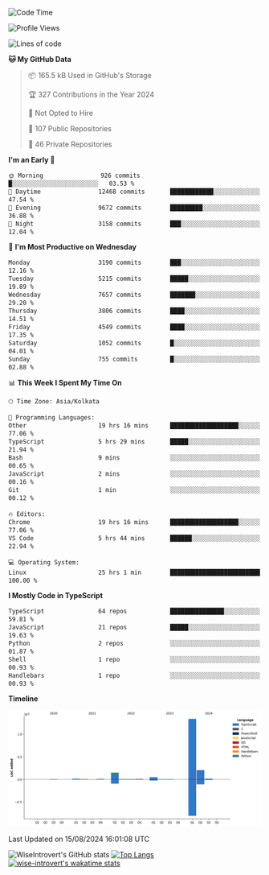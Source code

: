 <!--START_SECTION:waka-->
![Code Time](http://img.shields.io/badge/Code%20Time-1%2C527%20hrs%2036%20mins-blue)

![Profile Views](http://img.shields.io/badge/Profile%20Views-0-blue)

![Lines of code](https://img.shields.io/badge/From%20Hello%20World%20I%27ve%20Written-18.3%20million%20lines%20of%20code-blue)

**🐱 My GitHub Data** 

> 📦 165.5 kB Used in GitHub's Storage 
 > 
> 🏆 327 Contributions in the Year 2024
 > 
> 🚫 Not Opted to Hire
 > 
> 📜 107 Public Repositories 
 > 
> 🔑 46 Private Repositories 
 > 
**I'm an Early 🐤** 

```text
🌞 Morning                926 commits         █░░░░░░░░░░░░░░░░░░░░░░░░   03.53 % 
🌆 Daytime                12468 commits       ████████████░░░░░░░░░░░░░   47.54 % 
🌃 Evening                9672 commits        █████████░░░░░░░░░░░░░░░░   36.88 % 
🌙 Night                  3158 commits        ███░░░░░░░░░░░░░░░░░░░░░░   12.04 % 
```
📅 **I'm Most Productive on Wednesday** 

```text
Monday                   3190 commits        ███░░░░░░░░░░░░░░░░░░░░░░   12.16 % 
Tuesday                  5215 commits        █████░░░░░░░░░░░░░░░░░░░░   19.89 % 
Wednesday                7657 commits        ███████░░░░░░░░░░░░░░░░░░   29.20 % 
Thursday                 3806 commits        ████░░░░░░░░░░░░░░░░░░░░░   14.51 % 
Friday                   4549 commits        ████░░░░░░░░░░░░░░░░░░░░░   17.35 % 
Saturday                 1052 commits        █░░░░░░░░░░░░░░░░░░░░░░░░   04.01 % 
Sunday                   755 commits         █░░░░░░░░░░░░░░░░░░░░░░░░   02.88 % 
```


📊 **This Week I Spent My Time On** 

```text
🕑︎ Time Zone: Asia/Kolkata

💬 Programming Languages: 
Other                    19 hrs 16 mins      ███████████████████░░░░░░   77.06 % 
TypeScript               5 hrs 29 mins       █████░░░░░░░░░░░░░░░░░░░░   21.94 % 
Bash                     9 mins              ░░░░░░░░░░░░░░░░░░░░░░░░░   00.65 % 
JavaScript               2 mins              ░░░░░░░░░░░░░░░░░░░░░░░░░   00.16 % 
Git                      1 min               ░░░░░░░░░░░░░░░░░░░░░░░░░   00.12 % 

🔥 Editors: 
Chrome                   19 hrs 16 mins      ███████████████████░░░░░░   77.06 % 
VS Code                  5 hrs 44 mins       ██████░░░░░░░░░░░░░░░░░░░   22.94 % 

💻 Operating System: 
Linux                    25 hrs 1 min        █████████████████████████   100.00 % 
```

**I Mostly Code in TypeScript** 

```text
TypeScript               64 repos            ███████████████░░░░░░░░░░   59.81 % 
JavaScript               21 repos            █████░░░░░░░░░░░░░░░░░░░░   19.63 % 
Python                   2 repos             ░░░░░░░░░░░░░░░░░░░░░░░░░   01.87 % 
Shell                    1 repo              ░░░░░░░░░░░░░░░░░░░░░░░░░   00.93 % 
Handlebars               1 repo              ░░░░░░░░░░░░░░░░░░░░░░░░░   00.93 % 
```



**Timeline**

![Lines of Code chart](https://raw.githubusercontent.com/wise-introvert/wise-introvert/master/assets/bar_graph.png)


 Last Updated on 15/08/2024 16:01:08 UTC
<!--END_SECTION:waka-->

![WiseIntrovert's GitHub stats](https://github-readme-stats.vercel.app/api?username=wise-introvert&count_private=true&show_icons=true)
[![Top Langs](https://github-readme-stats.vercel.app/api/top-langs/?username=wise-introvert&langs_count=10)](https://github.com/anuraghazra/github-readme-stats)
[![wise-introvert's wakatime stats](https://github-readme-stats.vercel.app/api/wakatime?username=wiseintrovert)](https://github.com/anuraghazra/github-readme-stats)
